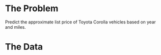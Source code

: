 # The Problem

Predict the approximate list price of Toyota Corolla vehicles based on year and miles.

# The Data

